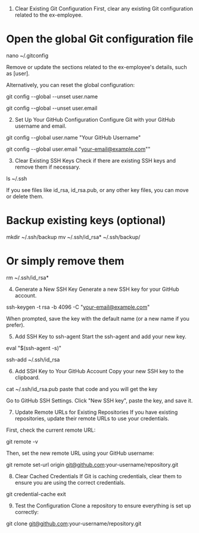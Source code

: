 1. Clear Existing Git Configuration
First, clear any existing Git configuration related to the ex-employee.

# Open the global Git configuration file
nano ~/.gitconfig

Remove or update the sections related to the ex-employee's details, such as [user].

Alternatively, you can reset the global configuration:

git config --global --unset user.name

git config --global --unset user.email

2. Set Up Your GitHub Configuration
Configure Git with your GitHub username and email.

git config --global user.name "Your GitHub Username"

git config --global user.email "your-email@example.com""

3. Clear Existing SSH Keys
Check if there are existing SSH keys and remove them if necessary.

ls ~/.ssh

If you see files like id_rsa, id_rsa.pub, or any other key files, you can move or delete them.

# Backup existing keys (optional)
mkdir ~/.ssh/backup
mv ~/.ssh/id_rsa* ~/.ssh/backup/

# Or simply remove them
rm ~/.ssh/id_rsa*

4. Generate a New SSH Key
Generate a new SSH key for your GitHub account.

ssh-keygen -t rsa -b 4096 -C "your-email@example.com"

When prompted, save the key with the default name (or a new name if you prefer).

5. Add SSH Key to ssh-agent
Start the ssh-agent and add your new key.

eval "$(ssh-agent -s)"

ssh-add ~/.ssh/id_rsa

6. Add SSH Key to Your GitHub Account
Copy your new SSH key to the clipboard.

cat ~/.ssh/id_rsa.pub
paste that code and you will get the key 

Go to GitHub SSH Settings.
Click "New SSH key", paste the key, and save it.

7. Update Remote URLs for Existing Repositories
If you have existing repositories, update their remote URLs to use your credentials.

First, check the current remote URL:

git remote -v

Then, set the new remote URL using your GitHub username:

git remote set-url origin git@github.com:your-username/repository.git

8. Clear Cached Credentials
If Git is caching credentials, clear them to ensure you are using the correct credentials.

git credential-cache exit

9. Test the Configuration
Clone a repository to ensure everything is set up correctly:

git clone git@github.com:your-username/repository.git
